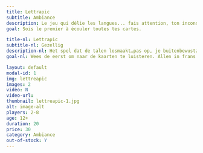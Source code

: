 ```yaml
---
title: Lettrapic
subtitle: Ambiance
description: Le jeu qui délie les langues... fais attention, ton inconscient risque de te trahir!
goal: Sois le premier à écouler toutes tes cartes.

title-nl: Lettrapic
subtitle-nl: Gezellig
description-nl: Het spel dat de talen losmaakt…pas op, je buitenbewustzijn kan je parten spelen.
goal-nl: Wees de eerst om naar de kaarten te luisteren. Allen in frans.

layout: default
modal-id: 1
img: lettreapic
images: 2
video: N
video-url: 
thumbnail: lettreapic-1.jpg
alt: image-alt
players: 2-8
age: 12+
duration: 20
price: 30
category: Ambiance
out-of-stock: Y
---
```

